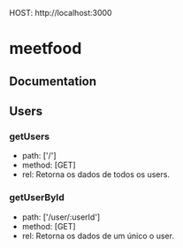 HOST: http://localhost:3000
 
# meetfood
## Documentation
## Users
### getUsers
+ path: ['/']
+ method: [GET]
+ rel: Retorna os dados de todos os users.
  
### getUserById
+ path: ['/user/:userId']
+ method: [GET]
+ rel: Retorna os dados de um único o user.